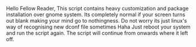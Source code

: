 Hello Fellow Reader,
This script contains heavy customization and package installation over gnome system.
Its completely normal if your screen turns out blank making your mind go to nothingness.
Do not worry its just linux's way of recognising new dconf file sometimes Haha
Just reboot your system and run the script again. 
The script will continue from onwards where it left off.
